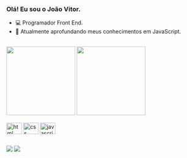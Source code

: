 ### Olá! Eu sou o João Vitor.

- 💻 Programador Front End.
- 🌱 Atualmente aprofundando meus conhecimentos em JavaScript.
<br>
<div>
  <img height = 180em src = "https://github-readme-stats.vercel.app/api?username=Joao-VitorS&show_icons=true&theme=dark"/>
  <a href="https://github.com/Joao-VitorS/github-readme-stats">
    <img height = 180em src="https://github-readme-stats.vercel.app/api/top-langs/?username=Joao-VitorS&layout=compact&theme=dark"/>
  </a>
</div>

<div style = "display: inline_block"> <br>
  <img align = "center" alt = "html" height = "30" width = "40" src= "https://cdn.jsdelivr.net/gh/devicons/devicon/icons/html5/html5-original.svg" />
  <img align = "center" alt = "css" height = "30" width = "40" src= "https://cdn.jsdelivr.net/gh/devicons/devicon/icons/css3/css3-original.svg" />
  <img align = "center" alt = "javascript" height = "30" width = "40" src="https://cdn.jsdelivr.net/gh/devicons/devicon/icons/javascript/javascript-original.svg"/>
</div>

##

<div>
   <a href = "mailto:vitorjvrds@gmail.com" target = "_blank"><img src = "https://img.shields.io/badge/Gmail-D14836?style=for-the-badge&logo=gmail&logoColor=white" target = "_blank"></a>
  <a href = "https://www.linkedin.com/in/joaovitor658874182/" target = "_blank"><img src = "https://img.shields.io/badge/LinkedIn-0077B5?style=for-the-badge&logo=linkedin&logoColor=white" target="_blank"></a>
</div>


